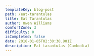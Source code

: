 ```yaml
---
templateKey: blog-post
path: /eat-tarantulas
title: Eat Tarantulas
author: Owen Williams
comfortZone: 3
difficulty: 0
isCompleted: false
date: 2018-01-05T02:30:38.901Z
description: Eat tarantulas (Cambodia)
---
```

